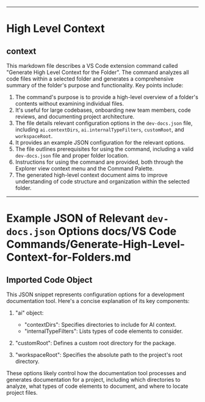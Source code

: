 

  ---
# High Level Context
## context
This markdown file describes a VS Code extension command called "Generate High Level Context for the Folder". The command analyzes all code files within a selected folder and generates a comprehensive summary of the folder's purpose and functionality. Key points include:

1. The command's purpose is to provide a high-level overview of a folder's contents without examining individual files.
2. It's useful for large codebases, onboarding new team members, code reviews, and documenting project architecture.
3. The file details relevant configuration options in the `dev-docs.json` file, including `ai.contextDirs`, `ai.internalTypeFilters`, `customRoot`, and `workspaceRoot`.
4. It provides an example JSON configuration for the relevant options.
5. The file outlines prerequisites for using the command, including a valid `dev-docs.json` file and proper folder location.
6. Instructions for using the command are provided, both through the Explorer view context menu and the Command Palette.
7. The generated high-level context document aims to improve understanding of code structure and organization within the selected folder.

  
---
# Example JSON of Relevant `dev-docs.json` Options docs/VS Code Commands/Generate-High-Level-Context-for-Folders.md
## Imported Code Object
This JSON snippet represents configuration options for a development documentation tool. Here's a concise explanation of its key components:

1. "ai" object:
   - "contextDirs": Specifies directories to include for AI context.
   - "internalTypeFilters": Lists types of code elements to consider.

2. "customRoot": Defines a custom root directory for the package.

3. "workspaceRoot": Specifies the absolute path to the project's root directory.

These options likely control how the documentation tool processes and generates documentation for a project, including which directories to analyze, what types of code elements to document, and where to locate project files.

  
